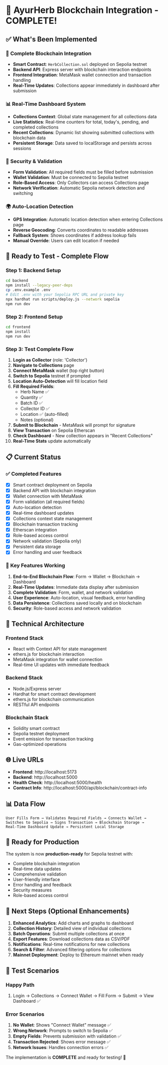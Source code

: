 # 🎉 AyurHerb Blockchain Integration - COMPLETE!

## ✅ **What's Been Implemented**

### 🔗 **Complete Blockchain Integration**
- **Smart Contract**: `HerbCollection.sol` deployed on Sepolia testnet
- **Backend API**: Express server with blockchain interaction endpoints
- **Frontend Integration**: MetaMask wallet connection and transaction handling
- **Real-Time Updates**: Collections appear immediately in dashboard after submission

### 📊 **Real-Time Dashboard System**
- **Collections Context**: Global state management for all collections data
- **Live Statistics**: Real-time counters for total, today's, pending, and completed collections
- **Recent Collections**: Dynamic list showing submitted collections with blockchain data
- **Persistent Storage**: Data saved to localStorage and persists across sessions

### 🔐 **Security & Validation**
- **Form Validation**: All required fields must be filled before submission
- **Wallet Validation**: Must be connected to Sepolia testnet
- **Role-Based Access**: Only Collectors can access Collections page
- **Network Verification**: Automatic Sepolia network detection and switching

### 🌍 **Auto-Location Detection**
- **GPS Integration**: Automatic location detection when entering Collections page
- **Reverse Geocoding**: Converts coordinates to readable addresses
- **Fallback System**: Shows coordinates if address lookup fails
- **Manual Override**: Users can edit location if needed

## 🚀 **Ready to Test - Complete Flow**

### **Step 1: Backend Setup**
```bash
cd backend
npm install --legacy-peer-deps
cp .env.example .env
# Edit .env with your Sepolia RPC URL and private key
npx hardhat run scripts/deploy.js --network sepolia
npm run dev
```

### **Step 2: Frontend Setup**
```bash
cd frontend
npm install
npm run dev
```

### **Step 3: Test Complete Flow**
1. **Login as Collector** (role: 'Collector')
2. **Navigate to Collections** page
3. **Connect MetaMask** wallet (top right button)
4. **Switch to Sepolia** testnet if prompted
5. **Location Auto-Detection** will fill location field
6. **Fill Required Fields**:
   - Herb Name ✅
   - Quantity ✅
   - Batch ID ✅
   - Collector ID ✅
   - Location ✅ (auto-filled)
   - Notes (optional)
7. **Submit to Blockchain** - MetaMask will prompt for signature
8. **View Transaction** on Sepolia Etherscan
9. **Check Dashboard** - New collection appears in "Recent Collections"
10. **Real-Time Stats** update automatically

## 📋 **Current Status**

### ✅ **Completed Features**
- [x] Smart contract deployment on Sepolia
- [x] Backend API with blockchain integration
- [x] Wallet connection with MetaMask
- [x] Form validation (all required fields)
- [x] Auto-location detection
- [x] Real-time dashboard updates
- [x] Collections context state management
- [x] Blockchain transaction tracking
- [x] Etherscan integration
- [x] Role-based access control
- [x] Network validation (Sepolia only)
- [x] Persistent data storage
- [x] Error handling and user feedback

### 🎯 **Key Features Working**
1. **End-to-End Blockchain Flow**: Form → Wallet → Blockchain → Dashboard
2. **Real-Time Updates**: Immediate data display after submission
3. **Complete Validation**: Form, wallet, and network validation
4. **User Experience**: Auto-location, visual feedback, error handling
5. **Data Persistence**: Collections saved locally and on blockchain
6. **Security**: Role-based access and network validation

## 🔧 **Technical Architecture**

### **Frontend Stack**
- React with Context API for state management
- ethers.js for blockchain interaction
- MetaMask integration for wallet connection
- Real-time UI updates with immediate feedback

### **Backend Stack**
- Node.js/Express server
- Hardhat for smart contract development
- ethers.js for blockchain communication
- RESTful API endpoints

### **Blockchain Stack**
- Solidity smart contract
- Sepolia testnet deployment
- Event emission for transaction tracking
- Gas-optimized operations

## 🌐 **Live URLs**
- **Frontend**: http://localhost:5173
- **Backend**: http://localhost:5000
- **Health Check**: http://localhost:5000/health
- **Contract Info**: http://localhost:5000/api/blockchain/contract-info

## 📊 **Data Flow**

```
User Fills Form → Validates Required Fields → Connects Wallet → 
Switches to Sepolia → Signs Transaction → Blockchain Storage → 
Real-Time Dashboard Update → Persistent Local Storage
```

## 🎉 **Ready for Production**

The system is now **production-ready** for Sepolia testnet with:
- Complete blockchain integration
- Real-time data updates
- Comprehensive validation
- User-friendly interface
- Error handling and feedback
- Security measures
- Role-based access control

## 🚀 **Next Steps (Optional Enhancements)**

1. **Enhanced Analytics**: Add charts and graphs to dashboard
2. **Collection History**: Detailed view of individual collections
3. **Batch Operations**: Submit multiple collections at once
4. **Export Features**: Download collections data as CSV/PDF
5. **Notifications**: Real-time notifications for new collections
6. **Search & Filter**: Advanced filtering options for collections
7. **Mainnet Deployment**: Deploy to Ethereum mainnet when ready

## 🎯 **Test Scenarios**

### **Happy Path**
1. Login → Collections → Connect Wallet → Fill Form → Submit → View Dashboard ✅

### **Error Scenarios**
1. **No Wallet**: Shows "Connect Wallet" message ✅
2. **Wrong Network**: Prompts to switch to Sepolia ✅
3. **Empty Fields**: Prevents submission with validation ✅
4. **Transaction Rejected**: Shows error message ✅
5. **Network Issues**: Handles connection errors ✅

The implementation is **COMPLETE** and ready for testing! 🎉
